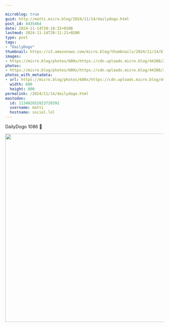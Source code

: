 ```yaml
---

microblog: true
guid: http://matti.micro.blog/2024/11/14/dailydogo.html
post_id: 4435464
date: 2024-11-14T20:10:15+0200
lastmod: 2024-11-14T20:11:21+0200
type: post
tags:
- "DailyDogo"
thumbnail: https://s3.amazonaws.com/micro.blog/thumbnails/2024/11/14/blog.martin-haehnel.de/8c6042cc1b82492f0d602bc65f9a5772.png
images:
- https://micro.blog/photos/600x/https://cdn.uploads.micro.blog/44388/2024/7a0efcb7b68c4f39b297e329412c5b77.jpg
photos:
- https://micro.blog/photos/600x/https://cdn.uploads.micro.blog/44388/2024/7a0efcb7b68c4f39b297e329412c5b77.jpg
photos_with_metadata:
- url: https://micro.blog/photos/600x/https://cdn.uploads.micro.blog/44388/2024/7a0efcb7b68c4f39b297e329412c5b77.jpg
  width: 600
  height: 800
permalink: /2024/11/14/dailydogo.html
mastodon:
  id: 113482652823720392
  username: matti
  hostname: social.lol
---
```

DailyDogo 1086 🐶

<img src="/media/uploads/2024/7a0efcb7b68c4f39b297e329412c5b77.jpg" width="600" alt="" />

